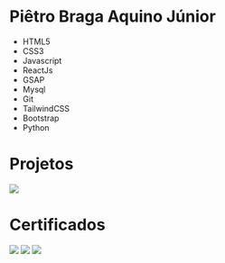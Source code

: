 # Piêtro Braga Aquino Júnior

- HTML5
- CSS3
- Javascript
- ReactJs
- GSAP
- Mysql
- Git
- TailwindCSS
- Bootstrap
- Python

# Projetos

<img src="https://user-images.githubusercontent.com/85259321/178920494-076a1b99-7e1f-4feb-873b-4a287fc31498.gif" />

# Certificados

<img src="https://user-images.githubusercontent.com/85259321/179030066-dd09a757-f8cb-4703-9996-e8ffc418020f.jpg" />
<img src="https://user-images.githubusercontent.com/85259321/179030084-625fdaa0-8b0b-4cd6-892d-f78ddbffbbbc.jpg" />
<img src="https://user-images.githubusercontent.com/85259321/179418835-e32bde44-5913-4bd5-861a-fdc2ae76e45e.jpg" />
